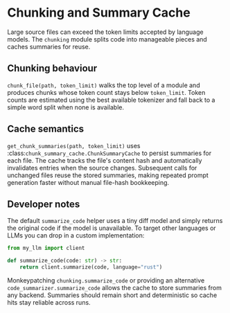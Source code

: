 # Chunking and Summary Cache

Large source files can exceed the token limits accepted by language models. The
`chunking` module splits code into manageable pieces and caches summaries for
reuse.

## Chunking behaviour

`chunk_file(path, token_limit)` walks the top level of a module and produces
chunks whose token count stays below `token_limit`. Token counts are estimated
using the best available tokenizer and fall back to a simple word split when
none is available.

## Cache semantics

`get_chunk_summaries(path, token_limit)` uses :class:`chunk_summary_cache.ChunkSummaryCache`
to persist summaries for each file.  The cache tracks the file's content hash and
automatically invalidates entries when the source changes.  Subsequent calls for
unchanged files reuse the stored summaries, making repeated prompt generation
faster without manual file-hash bookkeeping.

## Developer notes

The default `summarize_code` helper uses a tiny diff model and simply returns the
original code if the model is unavailable. To target other languages or LLMs you
can drop in a custom implementation:

```python
from my_llm import client

def summarize_code(code: str) -> str:
    return client.summarize(code, language="rust")
```

Monkeypatching `chunking.summarize_code` or providing an alternative
`code_summarizer.summarize_code` allows the cache to store summaries from any
backend. Summaries should remain short and deterministic so cache hits stay
reliable across runs.
